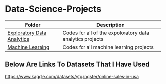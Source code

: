 # Data-Science-Projects

| Folder            | Description   |
| ----------------- | ------------- |
| [Exploratory Data Analytics](https://pages.github.com/)| Codes for all of the expoloratory data analytics projects |
| [Machine Learning](https://pages.github.com/)| Codes for all machine learning projects  |

Below Are Links To Datasets That I Have Used
--------------------------------------------
https://www.kaggle.com/datasets/ytgangster/online-sales-in-usa
